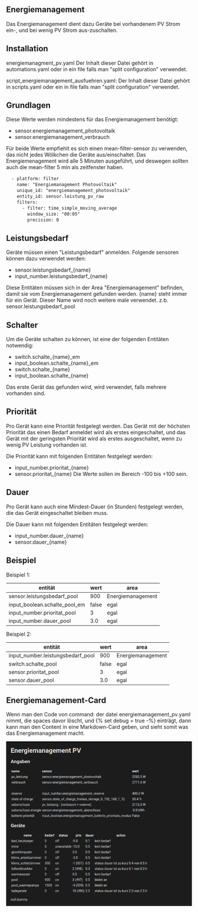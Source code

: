 Energiemanagement
----

Das Energiemanagement dient dazu Geräte bei vorhandenem PV Strom ein-, und bei wenig PV Strom aus-zuschalten.

Installation
---
energiemanagment_pv.yaml
Der Inhalt dieser Datei gehört in automations.yaml oder in ein file falls man "split configuration" verwendet.

script_energiemanagement_ausfuehren.yaml:
Der Inhalt dieser Datei gehört in scripts.yaml oder ein in file falls man "split configuration" verwendet.


Grundlagen
---

Diese Werte werden mindestens für das Energiemanagement benötigt:
- sensor.energiemanagement_photovoltaik
- sensor.energiemanagement_verbrauch

Für beide Werte empfiehlt es sich einen mean-filter-sensor zu verwenden, das nicht jedes Wölkchen die Geräte aus/einschaltet. Das Energiemenagement wird alle 5 Minuten ausgeführt, und deswegen sollten auch die mean-filter 5 min als zeitfenster haben.
      
      - platform: filter
        name: "Energiemanagement Photovoltaik"
        unique_id: "energiemanagement_photovoltaik"
        entity_id: sensor.leistung_pv_raw
        filters:
          - filter: time_simple_moving_average
            window_size: "00:05"
            precision: 0

Leistungsbedarf
---
Geräte müssen einen "Leistungsbedarf" anmelden.
Folgende sensoren können dazu verwendet werden:
- sensor.leistungsbedarf_{name}
- input_number.leistungsbedarf_{name}

Diese Entitäten müssen sich in der Area "Energiemanagement" befinden, damit sie vom Energiemanagement gefunden werden.
{name} steht immer für ein Gerät. Dieser Name wird noch weitere male verwendet. z.b. sensor.leistungsbedarf_pool


Schalter
---

Um die Geräte schalten zu können, ist eine der folgenden Entitäten notwendig:
- switch.schalte_{name}_em
- input_boolean.schalte_{name}_em
- switch.schalte_{name}
- input_boolean.schalte_{name}

Das erste Gerät das gefunden wird, wird verwendet, falls mehrere vorhanden sind.

Priorität
---

Pro Gerät kann eine Priorität festgelegt werden. Das Gerät mit der höchsten Priorität das einen Bedarf anmeldet wird als erstes eingeschaltet, und das Gerät mit der geringsten Priorität wird als erstes ausgeschaltet, wenn zu wenig PV Leistung vorhanden ist.

Die Priorität kann mit folgenden Entitäten festgelegt werden:
- input_number.prioritat_{name}
- sensor.prioritat_{name}
Die Werte sollen im Bereich -100 bis +100 sein.

Dauer
---

Pro Gerät kann auch eine Mindest-Dauer (in Stunden) festgelegt werden, die das Gerät eingeschaltet bleiben muss.

Die Dauer kann mit folgenden Entitäten festgelegt werden:
- input_number.dauer_{name}
- sensor.dauer_{name}

Beispiel
---

Beispiel 1:

| entität | wert | area |
|---------|------|------|
| sensor.leistungsbedarf_pool| 900 | Energiemanagement |
| input_boolean.schalte_pool_em | false | egal |
| input_number.prioritat_pool | 3 | egal |
| input_number.dauer_pool | 3.0 | egal |


Beispiel 2:

| entität | wert | area |
|---------|------|------|
| input_number.leistungsbedarf_pool| 900 | Energiemanagement |
| switch.schalte_pool | false | egal |
| sensor.prioritat_pool | 3 | egal |
| sensor.dauer_pool | 3.0 | egal |

Energiemanagement-Card
---

Wenn man den Code von command: der datei energiemanagement_pv.yaml nimmt, die spaces davor löscht, und
    {% set debug = true -%}
einträgt, dann kann man den Content in eine Markdown-Card geben, und sieht somit was das Energiemanagement macht.

![Energiemanager Card](em_card.png)

